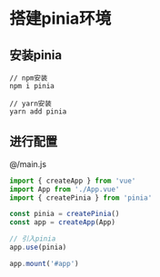 # 搭建pinia环境



## 安装pinia

```
// npm安装
npm i pinia

// yarn安装
yarn add pinia
```



## 进行配置

@/main.js

```javascript
import { createApp } from 'vue'
import App from './App.vue'
import { createPinia } from 'pinia'

const pinia = createPinia()
const app = createApp(App)

// 引入pinia
app.use(pinia)

app.mount('#app')
```




